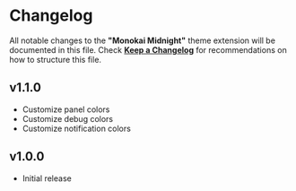 # Changelog

All notable changes to the **"Monokai Midnight"** theme extension will be documented in this file.
Check [**Keep a Changelog**](https://keepachangelog.com/) for recommendations on how to structure this file.

## v1.1.0

-  Customize panel colors
-  Customize debug colors
-  Customize notification colors

## v1.0.0

-  Initial release
